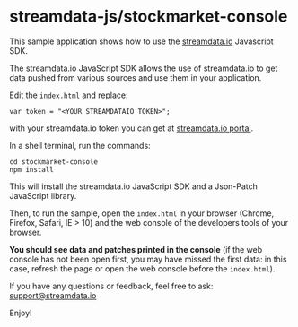 # streamdata-js/stockmarket-console

This sample application shows how to use the <a href="http://streamdata.io" target="_blank">streamdata.io</a> Javascript SDK.

The streamdata.io JavaScript SDK allows the use of streamdata.io to get data pushed from various sources and use them in your application.

Edit the `index.html` and replace:

`var token = "<YOUR STREAMDATAIO TOKEN>";`

with your streamdata.io token you can get at <a href="https://portal.streamdata.io/" target="_blank">streamdata.io portal</a>.

In a shell terminal, run the commands:

```
cd stockmarket-console
npm install
```

This will install the streamdata.io JavaScript SDK and a Json-Patch JavaScript library.

Then, to run the sample, open the `index.html` in your browser (Chrome, Firefox, Safari, IE > 10) and the web console of the developers tools of your browser.

**You should see data and patches printed in the console** (if the web console has not been open first, you may have missed the first data: in this case, refresh the page or open the web console before the `index.html`).

If you have any questions or feedback, feel free to ask: <a href="mailto://support@streamdata.io">support@streamdata.io</a>

Enjoy!
